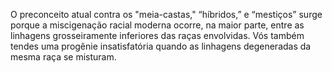 ﻿O preconceito atual contra os "meia-castas," “híbridos,” e “mestiços” surge porque a miscigenação racial moderna ocorre, na maior parte, entre as linhagens grosseiramente inferiores das raças envolvidas. Vós também tendes uma progênie insatisfatória quando as linhagens degeneradas da mesma raça se misturam.